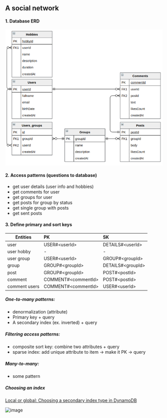 ## A social network

#### 1. Database ERD
![image](dynamodb-assets/dynamodb_erd.png)

#### 2. Access patterns (questions to database)
- get user details (user info and hobbies)
- get comments for user
- get groups for user
- get posts for group by status
- get single group with posts
- get sent posts

#### 3. Define primary and sort keys

| Entities        | PK                          | SK                               |
| --------------- |:----------------------------|:---------------------------------|
| user            | USER#&lt;userId&gt;         | DETAILS#&lt;userId&gt;           |
| user hobby      | -                           | -                                |
| user group      | USER#&lt;userId&gt;         | GROUP#&lt;groupId&gt;            |
| group           | GROUP#&lt;groupId&gt;       | DETAILS#&lt;groupId&gt;          |
| post            | GROUP#&lt;groupId&gt;       | POST#&lt;postId&gt;              |
| comment         | COMMENT#&lt;commentId&gt;   | POST#&lt;postId&gt;              |
| comment users   | COMMENT#&lt;commentId&gt;   | USER#&lt;userId&gt;              |


##### One-to-many patterns:
 - denormalization (attribute)
 - Primary key + query
 - A secondary index (ex. inverted) + query
 
##### Filtering access patterns:
- composite sort key: combine two attributes + query 
- sparse index: add unique attribute to item -> make it PK -> query 

 
##### Many-to-many:
- some pattern






##### Choosing an index
[Local or global: Choosing a secondary index type in DynamoDB](https://www.dynamodbguide.com/local-or-global-choosing-a-secondary-index-type-in-dynamo-db)

![image](https://user-images.githubusercontent.com/6509926/72526710-a66b7c80-382c-11ea-8923-dbb9c9589881.png)
